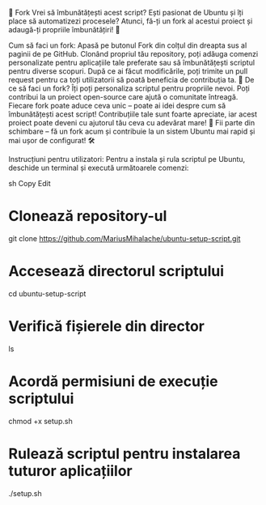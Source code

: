 🔁 Fork
Vrei să îmbunătățești acest script? Ești pasionat de Ubuntu și îți place să automatizezi procesele? Atunci, fă-ți un fork al acestui proiect și adaugă-ți propriile îmbunătățiri! 🚀

Cum să faci un fork:
Apasă pe butonul Fork din colțul din dreapta sus al paginii de pe GitHub.
Clonând propriul tău repository, poți adăuga comenzi personalizate pentru aplicațiile tale preferate sau să îmbunătățești scriptul pentru diverse scopuri.
După ce ai făcut modificările, poți trimite un pull request pentru ca toți utilizatorii să poată beneficia de contribuția ta. 💪
De ce să faci un fork?
Îți poți personaliza scriptul pentru propriile nevoi.
Poți contribui la un proiect open-source care ajută o comunitate întreagă.
Fiecare fork poate aduce ceva unic – poate ai idei despre cum să îmbunătățești acest script!
Contribuțiile tale sunt foarte apreciate, iar acest proiect poate deveni cu ajutorul tău ceva cu adevărat mare! 🙌
Fii parte din schimbare – fă un fork acum și contribuie la un sistem Ubuntu mai rapid și mai ușor de configurat! 🛠️

Instrucțiuni pentru utilizatori:
Pentru a instala și rula scriptul pe Ubuntu, deschide un terminal și execută următoarele comenzi:

sh
Copy
Edit
# Clonează repository-ul
git clone https://github.com/MariusMihalache/ubuntu-setup-script.git

# Accesează directorul scriptului
cd ubuntu-setup-script

# Verifică fișierele din director
ls

# Acordă permisiuni de execuție scriptului
chmod +x setup.sh

# Rulează scriptul pentru instalarea tuturor aplicațiilor
./setup.sh
